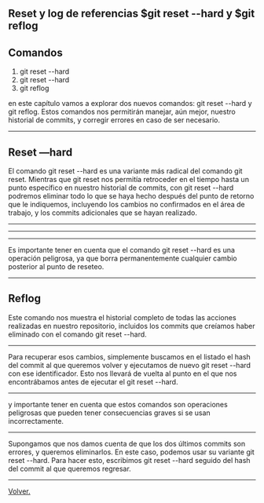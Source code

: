 ## Reset y log de referencias $git reset --hard y $git reflog

## Comandos
1) git reset --hard
2) git reset --hard <hash>
3) git reflog

en este
capítulo vamos a explorar dos nuevos comandos: git
reset --hard y git reflog. Estos comandos nos permitirán manejar, aún mejor, nuestro historial de commits,
y corregir errores en caso de ser necesario.

---

## Reset —hard

El comando git reset --hard es una variante más
radical del comando git reset. Mientras que git reset
nos permitía retroceder en el tiempo hasta un punto
específico en nuestro historial de commits, con git reset
--hard podremos eliminar todo lo que se haya hecho
después del punto de retorno que le indiquemos, incluyendo los cambios no confirmados en el área de trabajo, y los commits adicionales que se hayan realizado.

---
---
---
Es importante tener en cuenta que el comando git reset
--hard es una operación peligrosa, ya que borra permanentemente cualquier cambio posterior al punto de
reseteo.

---
## Reflog

Este comando nos muestra el historial completo
de todas las acciones realizadas en nuestro repositorio,
incluidos los commits que creíamos haber eliminado con
el comando git reset --hard.

---
Para recuperar esos cambios, simplemente buscamos en
el listado el hash del commit al que queremos volver y
ejecutamos de nuevo git reset --hard con ese identificador. Esto nos llevará de vuelta al punto en el que nos
encontrábamos antes de ejecutar el git reset --hard.

---

y importante tener en cuenta que estos comandos
son operaciones peligrosas que pueden tener consecuencias graves si se usan incorrectamente.

---
Supongamos que nos damos cuenta de que los dos últimos commits son errores, y queremos eliminarlos. En
este caso, podemos usar su variante git reset --hard.
Para hacer esto, escribimos git reset --hard seguido
del hash del commit al que queremos regresar.

---
[Volver.](https://github.com/megagringa/Git-GitHub)
